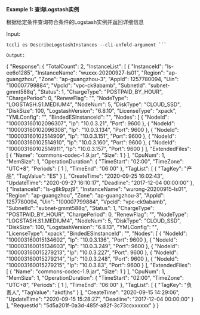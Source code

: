 **Example 1: 查询Logstash实例**

根据给定条件查询符合条件的Logstash实例并返回详细信息

Input: 

```
tccli es DescribeLogstashInstances --cli-unfold-argument ```

Output: 
```
{
    "Response": {
        "TotalCount": 2,
        "InstanceList": [
            {
                "InstanceId": "ls-ee6o1285",
                "InstanceName": "wuxxx-20200927-ls01",
                "Region": "ap-guangzhou",
                "Zone": "ap-guangzhou-3",
                "AppId": 1257780094,
                "Uin": "100007799884",
                "VpcId": "vpc-ck9abamb",
                "SubnetId": "subnet-gmmt588q",
                "Status": 1,
                "ChargeType": "POSTPAID_BY_HOUR",
                "ChargePeriod": 0,
                "RenewFlag": "",
                "NodeType": "LOGSTASH.S1.MEDIUM4",
                "NodeNum": 5,
                "DiskType": "CLOUD_SSD",
                "DiskSize": 100,
                "LogstashVersion": "6.8.10",
                "LicenseType": "xpack",
                "YMLConfig": "",
                "BindedESInstanceId": "",
                "Nodes": [
                    {
                        "NodeId": "100003160102096307",
                        "Ip": "10.0.3.21",
                        "Port": 9600
                    },
                    {
                        "NodeId": "100003160102096308",
                        "Ip": "10.0.3.134",
                        "Port": 9600
                    },
                    {
                        "NodeId": "100003160102514909",
                        "Ip": "10.0.3.151",
                        "Port": 9600
                    },
                    {
                        "NodeId": "100003160102514910",
                        "Ip": "10.0.3.160",
                        "Port": 9600
                    },
                    {
                        "NodeId": "100003160102514911",
                        "Ip": "10.0.3.157",
                        "Port": 9600
                    }
                ],
                "ExtendedFiles": [
                    {
                        "Name": "commons-codec-1.9.jar",
                        "Size": 1
                    }
                ],
                "CpuNum": 1,
                "MemSize": 1,
                "OperationDuration": {
                    "TimeStart": "02:00",
                    "TimeZone": "UTC+8",
                    "Periods": [
                        1
                    ],
                    "TimeEnd": "06:00"
                },
                "TagList": [
                    {
                        "TagKey": "产品",
                        "TagValue": "ES"
                    }
                ],
                "CreateTime": "2020-09-25 16:02:43",
                "UpdateTime": "2020-09-27 16:10:17",
                "Deadline": "2017-12-04 00:00:00"
            },
            {
                "InstanceId": "ls-g8k9pzj9",
                "InstanceName": "wurong-20200915-ls01",
                "Region": "ap-guangzhou",
                "Zone": "ap-guangzhou-3",
                "AppId": 1257780094,
                "Uin": "100007799884",
                "VpcId": "vpc-ck9abamb",
                "SubnetId": "subnet-gmmt588q",
                "Status": 1,
                "ChargeType": "POSTPAID_BY_HOUR",
                "ChargePeriod": 0,
                "RenewFlag": "",
                "NodeType": "LOGSTASH.S1.MEDIUM4",
                "NodeNum": 5,
                "DiskType": "CLOUD_SSD",
                "DiskSize": 100,
                "LogstashVersion": "6.8.13",
                "YMLConfig": "",
                "LicenseType": "xpack",
                "BindedESInstanceId": "",
                "Nodes": [
                    {
                        "NodeId": "100003160015134602",
                        "Ip": "10.0.3.136",
                        "Port": 9600
                    },
                    {
                        "NodeId": "100003160015134603",
                        "Ip": "10.0.3.249",
                        "Port": 9600
                    },
                    {
                        "NodeId": "100003160015279213",
                        "Ip": "10.0.3.227",
                        "Port": 9600
                    },
                    {
                        "NodeId": "100003160015279214",
                        "Ip": "10.0.3.248",
                        "Port": 9600
                    },
                    {
                        "NodeId": "100003160015279215",
                        "Ip": "10.0.3.83",
                        "Port": 9600
                    }
                ],
                "ExtendedFiles": [
                    {
                        "Name": "commons-codec-1.9.jar",
                        "Size": 1
                    }
                ],
                "CpuNum": 1,
                "MemSize": 1,
                "OperationDuration": {
                    "TimeStart": "02:00",
                    "TimeZone": "UTC+8",
                    "Periods": [
                        1
                    ],
                    "TimeEnd": "06:00"
                },
                "TagList": [
                    {
                        "TagKey": "负责人",
                        "TagValue": "akdfjhs"
                    }
                ],
                "CreateTime": "2020-09-15 14:29:06",
                "UpdateTime": "2020-09-15 15:28:27",
                "Deadline": "2017-12-04 00:00:00"
            }
        ],
        "RequestId": "5d5a201f-0a3d-485f-a82f-3c73ccxxxxxx"
    }
}
```

